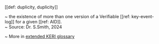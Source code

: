 [[def: duplicity, duplicity]]

~ the existence of more than one version of a Verifiable [[ref: key-event-log]] for a given [[ref: AID]].  
~ Source: Dr. S.Smith, 2024

~ More in <a href="https://weboftrust.github.io/WOT-terms/docs/glossary/duplicity">extended KERI glossary</a>
